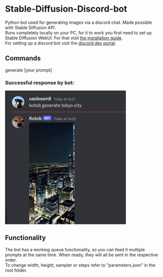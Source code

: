 # Stable-Diffusion-Discord-bot
Python bot used for generating images via a discord chat. Made possible with Stable Diffusion API. <br/>Runs completely locally on your PC, for it to work you first need to set up Stable DIffusion WebUI. For that visit [the installation guide](https://github.com/AUTOMATIC1111/stable-diffusion-webui/wiki/Install-and-Run-on-NVidia-GPUs). <br/>For setting up a discord bot visit the [discord dev portal](https://discord.com/developers/applications).
## Commands
generate [your prompt] <br/>

### Successful response by bot:
<img src = "./example.png" alt = "example">

## Functionality
The bot has a working queue functionality, so you can feed it multiple prompts at the same time. When ready, they will all be sent in the respective order. <br/>
To change width, height, sampler or steps refer to "parameters.json" in the root folder.
